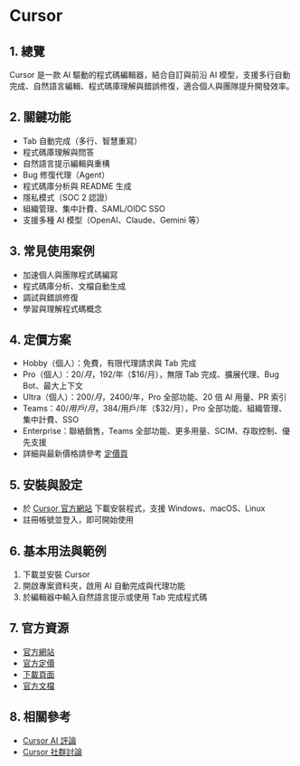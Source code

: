 # Cursor

## 1. 總覽
Cursor 是一款 AI 驅動的程式碼編輯器，結合自訂與前沿 AI 模型，支援多行自動完成、自然語言編輯、程式碼庫理解與錯誤修復，適合個人與團隊提升開發效率。

## 2. 關鍵功能
- Tab 自動完成（多行、智慧重寫）
- 程式碼庫理解與問答
- 自然語言提示編輯與重構
- Bug 修復代理（Agent）
- 程式碼庫分析與 README 生成
- 隱私模式（SOC 2 認證）
- 組織管理、集中計費、SAML/OIDC SSO
- 支援多種 AI 模型（OpenAI、Claude、Gemini 等）

## 3. 常見使用案例
- 加速個人與團隊程式碼編寫
- 程式碼庫分析、文檔自動生成
- 調試與錯誤修復
- 學習與理解程式碼概念

## 4. 定價方案
- Hobby（個人）：免費，有限代理請求與 Tab 完成
- Pro（個人）：$20/月，$192/年（$16/月），無限 Tab 完成、擴展代理、Bug Bot、最大上下文
- Ultra（個人）：$200/月，$2400/年，Pro 全部功能、20 倍 AI 用量、PR 索引
- Teams：$40/用戶/月，$384/用戶/年（$32/月），Pro 全部功能、組織管理、集中計費、SSO
- Enterprise：聯絡銷售，Teams 全部功能、更多用量、SCIM、存取控制、優先支援
- 詳細與最新價格請參考 [定價頁](https://cursor.com/pricing)

## 5. 安裝與設定
- 於 [Cursor 官方網站](https://cursor.com/) 下載安裝程式，支援 Windows、macOS、Linux
- 註冊帳號並登入，即可開始使用

## 6. 基本用法與範例
1. 下載並安裝 Cursor
2. 開啟專案資料夾，啟用 AI 自動完成與代理功能
3. 於編輯器中輸入自然語言提示或使用 Tab 完成程式碼

## 7. 官方資源
- [官方網站](https://cursor.com/)
- [官方定價](https://cursor.com/pricing)
- [下載頁面](https://cursor.com/)
- [官方文檔](https://docs.cursor.com/)

## 8. 相關參考
- [Cursor AI 評論](https://blog.enginelabs.ai/cursor-ai-an-in-depth-review)
- [Cursor 社群討論](https://www.reddit.com/r/cursor/)
